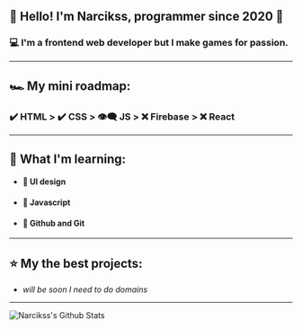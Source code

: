 ## 🤵 Hello! I'm Narcikss, programmer since 2020 🤖

### 💻 I'm a frontend web developer but I make games for passion.

---

## 🏎 My mini roadmap:
### ✔️ HTML > ✔️ CSS > 👁‍🗨 JS > ❌ Firebase > ❌ React

---

## 📒 What I'm learning:
- #### 🔰 UI design
- #### 🔰 Javascript
- #### 🔰 Github and Git

---

## ⭐️ My the best projects:
- *will be soon I need to do domains*

---

<img align="left" alt="Narcikss's Github Stats" src="https://github-readme-stats.vercel.app/api?username=Narcikss&theme=merko" />